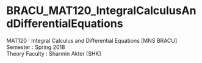 # BRACU_MAT120_IntegralCalculusAndDifferentialEquations
MAT120 : Integral Calculus and Differential Equations [MNS BRACU] <br/>
Semester : Spring 2018 <br/>
Theory Faculty : Sharmin Akter [SHK]
